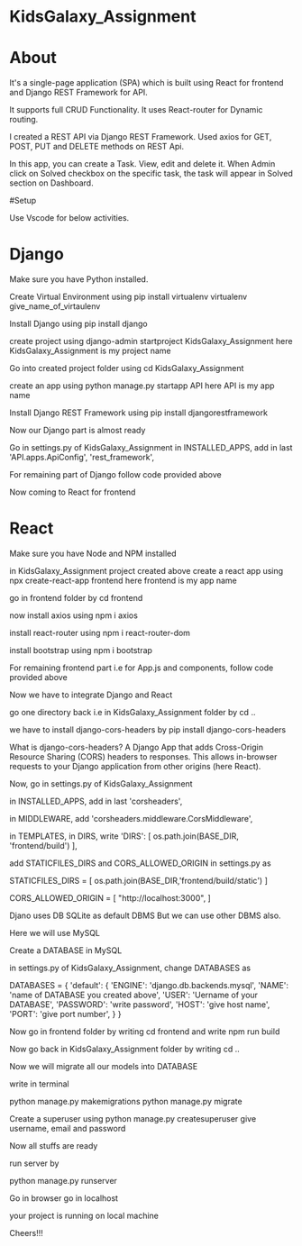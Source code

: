 # KidsGalaxy_Assignment

# About

It's a single-page application (SPA) which is built using React for frontend and Django REST Framework for API.

It supports full CRUD Functionality. It uses React-router for Dynamic routing.

I created a REST API via Django REST Framework. Used axios for GET, POST, PUT and DELETE methods on REST Api.

In this app, you can create a Task. View, edit and delete it.
When Admin click on Solved checkbox on the specific task, the task will appear in Solved section on Dashboard.


#Setup

Use Vscode for below activities.

# Django

Make sure you have Python installed.

Create Virtual Environment using
pip install virtualenv
virtualenv give_name_of_virtaulenv

Install Django using 
pip install django

create project using
django-admin startproject KidsGalaxy_Assignment
here KidsGalaxy_Assignment is my project name

Go into created project folder using
cd KidsGalaxy_Assignment

create an app using
python manage.py startapp API
here API is my app name

Install Django REST Framework using
pip install djangorestframework

Now our Django part is almost ready

Go in settings.py of KidsGalaxy_Assignment
in INSTALLED_APPS, add in last
'API.apps.ApiConfig',
'rest_framework',

For remaining part of Django follow code provided above

Now coming to React for frontend

# React

Make sure you have Node and NPM installed

in KidsGalaxy_Assignment project created above
create a react app 
using npx create-react-app frontend
here frontend is my app name

go in frontend folder by 
cd frontend

now install axios using
npm i axios

install react-router using
npm i react-router-dom

install bootstrap using 
npm i bootstrap

For remaining frontend part i.e for App.js and components, follow code provided above



Now we have to integrate Django and React

go one directory back i.e in KidsGalaxy_Assignment folder by cd ..

we have to install django-cors-headers by
pip install django-cors-headers

What is django-cors-headers?
A Django App that adds Cross-Origin Resource Sharing (CORS) headers to responses. 
This allows in-browser requests to your Django application from other origins (here React).

Now, go in settings.py of KidsGalaxy_Assignment

in INSTALLED_APPS, add in last
'corsheaders',

in MIDDLEWARE, add 
'corsheaders.middleware.CorsMiddleware',

in TEMPLATES, in DIRS, write
'DIRS': [
            os.path.join(BASE_DIR, 'frontend/build')
        ],
        

add STATICFILES_DIRS and CORS_ALLOWED_ORIGIN in settings.py as

STATICFILES_DIRS = [
    os.path.join(BASE_DIR,'frontend/build/static')
]

CORS_ALLOWED_ORIGIN = [
    "http://localhost:3000",
]
        


Djano uses DB SQLite as default DBMS
But we can use other DBMS also. 

Here we will use MySQL

Create a DATABASE in MySQL

in settings.py of KidsGalaxy_Assignment, change DATABASES as

DATABASES = {
    'default': {
        'ENGINE': 'django.db.backends.mysql',
        'NAME': 'name of DATABASE you created above',
        'USER': 'Uername of your DATABASE',
        'PASSWORD': 'write password',
        'HOST': 'give host name',
        'PORT': 'give port number',
    }
}

Now go in frontend folder by writing cd frontend and 
write
npm run build


Now go back in KidsGalaxy_Assignment folder by writing cd ..

Now we will migrate all our models into DATABASE

write in terminal

python manage.py makemigrations
python manage.py migrate


Create a superuser using
python manage.py createsuperuser
give username, email and password

Now all stuffs are ready 

run server by

python manage.py runserver

Go in browser
go in localhost 

your project is running on local machine


Cheers!!!












